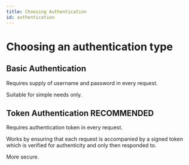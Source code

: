 ```yaml
---
title: Choosing Authentication
id: authentication
---
```

# Choosing an authentication type

## Basic Authentication 
Requires supply of username and password in every request.

Suitable for simple needs only.

## Token Authentication RECOMMENDED
Requires authentication token in every request.

Works by ensuring that each request is accompanied by a signed token which is verified for authenticity and only then responded to.

More secure.